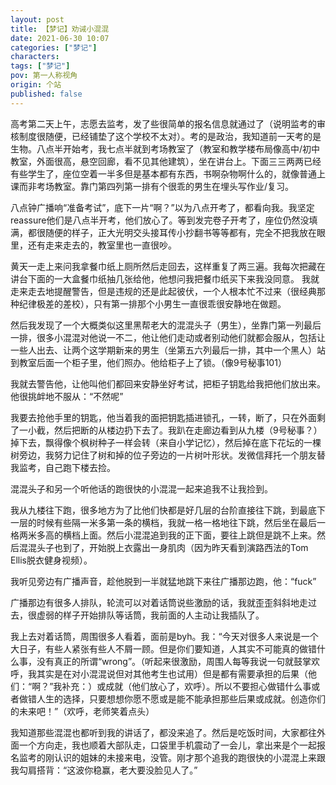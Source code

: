 ```yaml
---
layout: post
title: 【梦记】劝诫小混混
date: 2021-06-30 10:07
categories: ["梦记"]
characters: 
tags: ["梦记"]
pov: 第一人称视角
origin: 个站
published: false
---
```


高考第二天上午，志愿去监考，发了些很简单的报名信息就通过了（说明监考的审核制度很随便，已经铺垫了这个学校不太对）。考的是政治，我知道前一天考的是生物。八点半开始考，我七点半就到考场教室了（教室和教学楼布局像高中/初中教室，外面很高，悬空回廊，看不见其他建筑），坐在讲台上。下面三三两两已经有些学生了，座位空着一半多但是基本都有东西，书啊杂物啊什么的，就像普通上课而非考场教室。靠门第四列第一排有个很乖的男生在埋头写作业/复习。

八点钟广播响“准备考试”，底下一片“啊？”以为八点开考了，都看向我。我坚定reassure他们是八点半开考，他们放心了。等到发完卷子开考了，座位仍然没填满，都很随便的样子，正大光明交头接耳传小抄翻书等等都有，完全不把我放在眼里，还有走来走去的，教室里也一直很吵。

黄天一走上来问我拿餐巾纸上厕所然后走回去，这样重复了两三遍。我每次把藏在讲台下面的一大盒餐巾纸抽几张给他，他想问我把餐巾纸买下来我没同意。
我就走来走去地提醒警告，但是违规的还是此起彼伏，一个人根本忙不过来（很经典那种纪律极差的差校），只有第一排那个小男生一直很乖很安静地在做题。

然后我发现了一个大概类似这里黑帮老大的混混头子（男生），坐靠门第一列最后一排，很多小混混对他说一不二，他让他们走动或者别动他们就都会服从，包括让一些人出去、让两个这学期新来的男生（坐第五六列最后一排，其中一个黑人）站到教室后面一个柜子里，他们照办。他给柜子上了锁。（像9号秘事101）

我就去警告他，让他叫他们都回来安静坐好考试，把柜子钥匙给我把他们放出来。他很挑衅地不服从：“不然呢”

我要去抢他手里的钥匙，他当着我的面把钥匙插进锁孔，一转，断了，只在外面剩了一小截，然后把断的从楼边扔下去了。我趴在走廊边看到从九楼（9号秘事？）掉下去，飘得像个枫树种子一样会转（来自小学记忆），然后掉在底下花坛的一棵树旁边，我努力记住了树和掉的位子旁边的一片树叶形状。发微信拜托一个朋友替我监考，自己跑下楼去捡。

混混头子和另一个听他话的跑很快的小混混一起来追我不让我捡到。

我从九楼往下跑，很多地方为了比他们快都是好几层的台阶直接往下跳，到最底下一层的时候有些隔一米多第一条的横档，我就一格一格地往下跳，然后坐在最后一格两米多高的横档上面。然后小混混追到我的正下面，要往上跳但是跳不上来。然后混混头子也到了，开始脱上衣露出一身肌肉（因为昨天看到演路西法的Tom Ellis脱衣健身视频）。

我听见旁边有广播声音，趁他脱到一半就猛地跳下来往广播那边跑，他：“fuck”

广播那边有很多人排队，轮流可以对着话筒说些激励的话，我就歪歪斜斜地走过去，很虚弱的样子开始排队等话筒，我前面的人主动让我插队了。

我上去对着话筒，周围很多人看着，面前是byh。我：“今天对很多人来说是一个大日子，有些人紧张有些人不屑一顾。但是你们要知道，人其实不可能真的做错什么事，没有真正的所谓“wrong”。（听起来很激励，周围人每等我说一句就鼓掌欢呼，我其实是在对小混混说但对其他考生也试用）但是都有需要承担的后果（他们：“啊？”我补充：）或成就（他们放心了，欢呼）。所以不要担心做错什么事或者做错人生的选择，只要想想你愿不愿或是能不能承担那些后果或成就。创造你们的未来吧！”（欢呼，老师笑着点头）

我知道那些混混也都听到我的讲话了，都没来追了。然后是吃饭时间，大家都往外面一个方向走，我也顺着大部队走，口袋里手机震动了一会儿，拿出来是个一起报名监考的刚认识的姐妹的未接来电，没管。刚才那个追我的跑很快的小混混上来跟我勾肩搭背：“这波你稳赢，老大要没脸见人了。”

